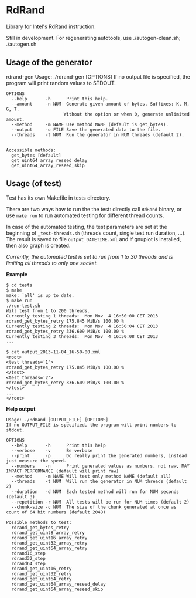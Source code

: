 RdRand
======
Library for Intel's RdRand instruction.

Still in development.
For regenerating autotools, use ./autogen-clean.sh; ./autogen.sh

Usage of the generator
----------------------
rdrand-gen
    Usage: ./rdrand-gen [OPTIONS]
    If no output file is specified, the program will print random values to STDOUT.

    OPTIONS
      --help       -h      Print this help.
      --amount     -n NUM  Generate given amount of bytes. Suffixes: K, M, G, T.
                          Without the option or when 0, generate unlimited amount.
      --method     -m NAME Use method NAME (default is get_bytes).
      --output     -o FILE Save the generated data to the file.
      --threads    -t NUM  Run the generator in NUM threads (default 2).


    Accessible methods:
      get_bytes [default]
      get_uint64_array_reseed_delay
      get_uint64_array_reseed_skip


Usage (of test)
---------------
Test has its own Makefile in tests directory.

There are two ways how to run the the test: directly call `RdRand` binary, 
or use `make run` to run automated testing for different thread counts.

In case of the automated testing, the test parameters are set at the beginning 
of `_test-threads.sh` (threads count, single test run duration, ...). 
The result is saved to file `output_DATETIME.xml` and  if gnuplot is installed, 
then also graph is created.

*Currently, the automated test is set to run from 1 to 30 threads 
and is limiting all threads to only one socket.*

**Example**

    $ cd tests
    $ make
    make: `all' is up to date.
    $ make run
    ./run-test.sh
    Will test from 1 to 200 threads.
    Currently testing 1 threads:  Mon Nov  4 16:50:00 CET 2013
    rdrand_get_bytes_retry 175.845 MiB/s 100.00 %
    Currently testing 2 threads:  Mon Nov  4 16:50:04 CET 2013
    rdrand_get_bytes_retry 336.609 MiB/s 100.00 %
    Currently testing 3 threads:  Mon Nov  4 16:50:08 CET 2013
    ...
    
    $ cat output_2013-11-04_16-50-00.xml
    <root>
    <test threads='1'>
    rdrand_get_bytes_retry 175.845 MiB/s 100.00 %
    </test>
    <test threads='2'>
    rdrand_get_bytes_retry 336.609 MiB/s 100.00 %
    </test>
    ...
    </root>

    
    
**Help output**

    Usage: ./RdRand [OUTPUT_FILE] [OPTIONS]
    If no OUTPUT_FILE is specified, the program will print numbers to stdout.
    
    OPTIONS
      --help       -h      Print this help
      --verbose    -v      Be verbose
      --print      -p      Do really print the generated numbers, instead just measure the speed.
      --numbers    -n      Print generated values as numbers, not raw, MAY IMPACT PERFORMANCE (default will print raw)
      --method     -m NAME Will test only method NAME (default all)
      --threads    -t NUM  Will run the generator in NUM threads (default 2)
      --duration   -d NUM  Each tested method will run for NUM seconds (default 3)
      --repetition -r NUM  All tests will be run for NUM times (default 2)
      --chunk-size -c NUM  The size of the chunk generated at once as count of 64 bit numbers (default 2048)

    Possible methods to test:
      rdrand_get_bytes_retry
      rdrand_get_uint8_array_retry
      rdrand_get_uint16_array_retry
      rdrand_get_uint32_array_retry
      rdrand_get_uint64_array_retry
      rdrand16_step
      rdrand32_step
      rdrand64_step
      rdrand_get_uint16_retry
      rdrand_get_uint32_retry
      rdrand_get_uint64_retry
      rdrand_get_uint64_array_reseed_delay
      rdrand_get_uint64_array_reseed_skip
